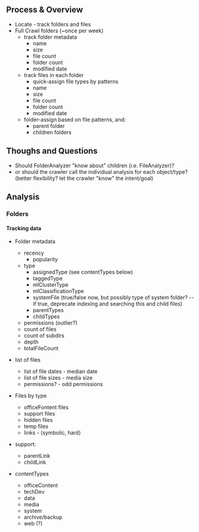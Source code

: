 ## Process & Overview
- Locate - track folders and files
- Full Crawl folders  (~once per week)
  - track folder metadata
    - name
    - size
    - file count
    - folder count
    - modified date
  - track files in each folder
    - quick-assign file types by patterns
    - name
    - size
    - file count
    - folder count
    - modified date
  - folder-assign based on file patterns, and: 
    - parent folder
    - children folders


## Thoughs and Questions
- Should FolderAnalyzer "know about" children (i.e. FileAnalyzer)?
- or should the crawler call the individual analysis for each object/type? (better flexibility? let the crawler "know" the intent/goal)

## Analysis

### Folders

#### Tracking data
- Folder metadata
  - recency
    - popularity
  - type
    - assignedType  (see contentTypes below)
    - taggedType
    - mlClusterType
    - mlClassificationType
    - systemFile (true/false now, but possibly type of system folder? -- if true, deprecate indexing and searching this and child files)
    - parentTypes 
    - childTypes
  - permissions (outlier?)
  - count of files
  - count of subdirs
  - depth
  - totalFileCount
- list of files
  - list of file dates - median date
  - list of file sizes - media size
  - permissions? - odd permissions
- Files by type
  - officeFontent files
  - support files
  - hidden files
  - temp files
  - links - (symbolic, hard)

- support: 
  - parentLink
  - childLink
- contentTypes
   - officeContent
   - techDev
   - data
   - media
   - system
   - archive/backup
   - web (?)



